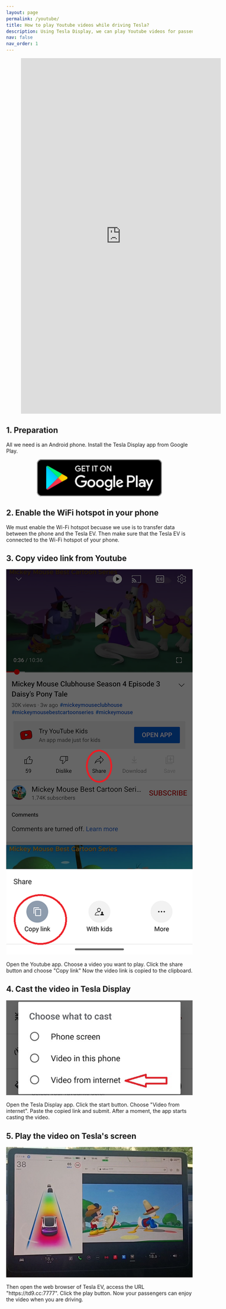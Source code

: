 ```yaml
---
layout: page
permalink: /youtube/
title: How to play Youtube videos while driving Tesla?
description: Using Tesla Display, we can play Youtube videos for passengers on Tesla's big screen while driving.
nav: false
nav_order: 1
---
```

<!-- _pages/youtube.md -->

<!-- blank line -->
<figure class="video_container">
  <iframe width="540" height="960" src="https://www.youtube.com/embed/7sVn00ECFBw" frameborder="0" allowfullscreen="true"> </iframe>
</figure>
<!-- blank line -->

## 1. Preparation
All we need is an Android phone.
Install the Tesla Display app from Google Play.
<p style="text-align: center;">
<a href ="https://play.google.com/store/apps/details?id=io.github.blackpill.tesladisplay&referrer=utm_source%3Dgithub%26utm_medium%3Dorganic"><img src="/google-play-badge.svg" height="100px"></a>
</p>

## 2. Enable the WiFi hotspot in your phone
We must enable the Wi-Fi hotspot becuase we use is to transfer data between the phone and the Tesla EV.
Then make sure that the Tesla EV is connected to the Wi-Fi hotspot of your phone.

## 3. Copy video link from Youtube
<p style="text-align: center;">
<img src="/assets/img/youtube-share.png" width="540px">
</p>
Open the Youtube app.
Choose a video you want to play.
Click the share button and choose "Copy link"
Now the video link is copied to the clipboard.

## 4. Cast the video in Tesla Display
<p style="text-align: center;">
<img src="/assets/img/video-internet.jpg" width="540px">
</p>
Open the Tesla Display app.
Click the start button.
Choose "Video from internet".
Paste the copied link and submit.
After a moment, the app starts casting the video.

## 5. Play the video on Tesla's screen
<p style="text-align: center;">
<img src="/assets/img/youtube-play.jpg" width="540px">
</p>
Then open the web browser of Tesla EV, access the URL "https://td9.cc:7777".
Click the play button.
Now your passengers can enjoy the video when you are driving.



